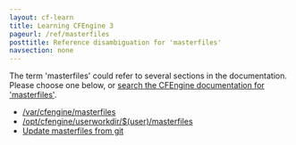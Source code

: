 ```yaml
---
layout: cf-learn
title: Learning CFEngine 3
pageurl: /ref/masterfiles
posttitle: Reference disambiguation for 'masterfiles'
navsection: none
---
```


The term 'masterfiles' could refer to several sections in the documentation. Please choose one below, or
[search the CFEngine documentation for 'masterfiles'](http://cfengine.com/docs/3.5/search.html?q=masterfiles).

- [/var/cfengine/masterfiles](http://cfengine.com/docs/3.5/manuals-design-center-enterprise-sketch-flow.html#var-cfengine-masterfiles)
- [/opt/cfengine/userworkdir/$(user)/masterfiles](http://cfengine.com/docs/3.5/manuals-design-center-enterprise-sketch-flow.html#opt-cfengine-userworkdir-user-masterfiles)
- [Update masterfiles from git](http://cfengine.com/docs/3.5/manuals-design-center-integrating-mission-portal-with-git.html#update-masterfiles-from-git)
